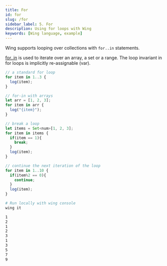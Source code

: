 ```yaml
---
title: For
id: for
slug: /for
sidebar_label: 5. For
description: Using for loops with Wing
keywords: [Wing language, example]
---
```


Wing supports looping over collections with `for..in` statements.

[for..in](/docs/api/language-reference#26-for) is used to iterate over an array, a set or a range. The loop invariant in for loops is implicitly re-assignable (var).

```js playground title="main.w"
// a standard for loop
for item in 1..3 {
  log(item);
}

// for-in with arrays
let arr = [1, 2, 3];
for item in arr {
  log("{item}");
}

// break a loop
let items = Set<num>[1, 2, 3];
for item in items {
  if(item == 1){
    break;
  }
  log(item);
}

// continue the next iteration of the loop
for item in 1..10 {
  if(item%2 == 0){
    continue;
  }
  log(item);
}

```

```bash title="Wing console output"
# Run locally with wing console
wing it

1
2
1
2
3
1
3
5
7
9
```